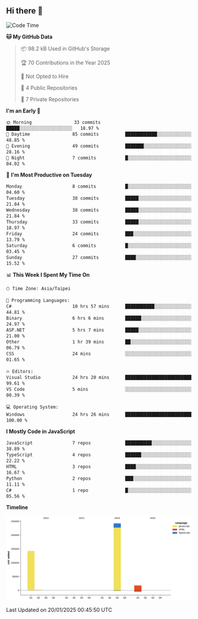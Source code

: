 ## Hi there 👋

<!--
**Latisha19/Latisha19** is a ✨ _special_ ✨ repository because its `README.md` (this file) appears on your GitHub profile.

Here are some ideas to get you started:

- 🔭 I’m currently working on ...
- 🌱 I’m currently learning ...
- 👯 I’m looking to collaborate on ...
- 🤔 I’m looking for help with ...
- 💬 Ask me about ...
- 📫 How to reach me: ...
- 😄 Pronouns: ...
- ⚡ Fun fact: ...
-->

<!--START_SECTION:waka-->
![Code Time](http://img.shields.io/badge/Code%20Time-1%2C312%20hrs%2024%20mins-blue)

**🐱 My GitHub Data** 

> 📦 98.2 kB Used in GitHub's Storage 
 > 
> 🏆 70 Contributions in the Year 2025
 > 
> 🚫 Not Opted to Hire
 > 
> 📜 4 Public Repositories 
 > 
> 🔑 7 Private Repositories 
 > 
**I'm an Early 🐤** 

```text
🌞 Morning                33 commits          █████░░░░░░░░░░░░░░░░░░░░   18.97 % 
🌆 Daytime                85 commits          ████████████░░░░░░░░░░░░░   48.85 % 
🌃 Evening                49 commits          ███████░░░░░░░░░░░░░░░░░░   28.16 % 
🌙 Night                  7 commits           █░░░░░░░░░░░░░░░░░░░░░░░░   04.02 % 
```
📅 **I'm Most Productive on Tuesday** 

```text
Monday                   8 commits           █░░░░░░░░░░░░░░░░░░░░░░░░   04.60 % 
Tuesday                  38 commits          █████░░░░░░░░░░░░░░░░░░░░   21.84 % 
Wednesday                38 commits          █████░░░░░░░░░░░░░░░░░░░░   21.84 % 
Thursday                 33 commits          █████░░░░░░░░░░░░░░░░░░░░   18.97 % 
Friday                   24 commits          ███░░░░░░░░░░░░░░░░░░░░░░   13.79 % 
Saturday                 6 commits           █░░░░░░░░░░░░░░░░░░░░░░░░   03.45 % 
Sunday                   27 commits          ████░░░░░░░░░░░░░░░░░░░░░   15.52 % 
```


📊 **This Week I Spent My Time On** 

```text
🕑︎ Time Zone: Asia/Taipei

💬 Programming Languages: 
C#                       10 hrs 57 mins      ███████████░░░░░░░░░░░░░░   44.81 % 
Binary                   6 hrs 6 mins        ██████░░░░░░░░░░░░░░░░░░░   24.97 % 
ASP.NET                  5 hrs 7 mins        █████░░░░░░░░░░░░░░░░░░░░   21.00 % 
Other                    1 hr 39 mins        ██░░░░░░░░░░░░░░░░░░░░░░░   06.79 % 
CSS                      24 mins             ░░░░░░░░░░░░░░░░░░░░░░░░░   01.65 % 

🔥 Editors: 
Visual Studio            24 hrs 20 mins      █████████████████████████   99.61 % 
VS Code                  5 mins              ░░░░░░░░░░░░░░░░░░░░░░░░░   00.39 % 

💻 Operating System: 
Windows                  24 hrs 26 mins      █████████████████████████   100.00 % 
```

**I Mostly Code in JavaScript** 

```text
JavaScript               7 repos             ██████████░░░░░░░░░░░░░░░   38.89 % 
TypeScript               4 repos             ██████░░░░░░░░░░░░░░░░░░░   22.22 % 
HTML                     3 repos             ████░░░░░░░░░░░░░░░░░░░░░   16.67 % 
Python                   2 repos             ███░░░░░░░░░░░░░░░░░░░░░░   11.11 % 
C#                       1 repo              █░░░░░░░░░░░░░░░░░░░░░░░░   05.56 % 
```



**Timeline**

![Lines of Code chart](https://raw.githubusercontent.com/Latisha19/Latisha19/main/assets/bar_graph.png)


 Last Updated on 20/01/2025 00:45:50 UTC
<!--END_SECTION:waka-->
